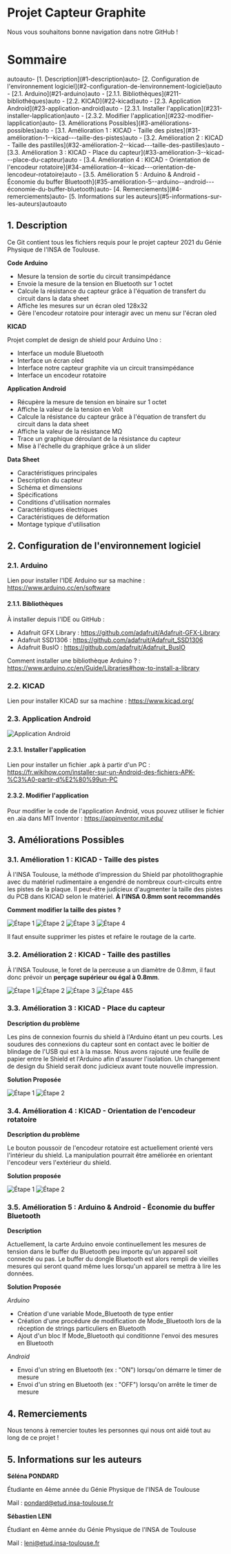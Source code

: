# Projet Capteur Graphite

Nous vous souhaitons bonne navigation dans notre GitHub ! 

# Sommaire
<!-- TOC depthFrom:2 -->autoauto- [1. Description](#1-description)auto- [2. Configuration de l'environnement logiciel](#2-configuration-de-lenvironnement-logiciel)auto    - [2.1. Arduino](#21-arduino)auto        - [2.1.1. Bibliothèques](#211-bibliothèques)auto    - [2.2. KICAD](#22-kicad)auto    - [2.3. Application Android](#23-application-android)auto        - [2.3.1. Installer l'application](#231-installer-lapplication)auto        - [2.3.2. Modifier l'application](#232-modifier-lapplication)auto- [3. Améliorations Possibles](#3-améliorations-possibles)auto    - [3.1. Amélioration 1 : KICAD - Taille des pistes](#31-amélioration-1--kicad---taille-des-pistes)auto    - [3.2. Amélioration 2 : KICAD - Taille des pastilles](#32-amélioration-2--kicad---taille-des-pastilles)auto    - [3.3. Amélioration 3 : KICAD - Place du capteur](#33-amélioration-3--kicad---place-du-capteur)auto    - [3.4. Amélioration 4 : KICAD - Orientation de l'encodeur rotatoire](#34-amélioration-4--kicad---orientation-de-lencodeur-rotatoire)auto    - [3.5. Amélioration 5 : Arduino & Android - Économie du buffer Bluetooth](#35-amélioration-5--arduino--android---économie-du-buffer-bluetooth)auto- [4. Remerciements](#4-remerciements)auto- [5. Informations sur les auteurs](#5-informations-sur-les-auteurs)autoauto<!-- /TOC -->

## 1. Description 

Ce Git contient tous les fichiers requis pour le projet capteur 2021 du Génie Physique de l'INSA de Toulouse.

**Code Arduino**

- Mesure la tension de sortie du circuit transimpédance
- Envoie la mesure de la tension en Bluetooth sur 1 octet
- Calcule la résistance du capteur grâce à l'équation de transfert du circuit dans la data sheet
- Affiche les mesures sur un écran oled 128x32
- Gère l'encodeur rotatoire pour interagir avec un menu sur l'écran oled

**KICAD**

Projet complet de design de shield pour Arduino Uno :

- Interface un module Bluetooth
- Interface un écran oled
- Interface notre capteur graphite via un circuit transimpédance
- Interface un encodeur rotatoire

**Application Android**

- Récupère la mesure de tension en binaire sur 1 octet
- Affiche la valeur de la tension en Volt
- Calcule la résistance du capteur grâce à l'équation de transfert du circuit dans la data sheet
- Affiche la valeur de la résistance MΩ
- Trace un graphique déroulant de la résistance du capteur
- Mise à l'échelle du graphique grâce à un slider

**Data Sheet**

- Caractéristiques principales
- Description du capteur 
- Schéma et dimensions 
- Spécifications
- Conditions d'utilisation normales
- Caractéristiques électriques
- Caractéristiques de déformation
- Montage typique d'utilisation

## 2. Configuration de l'environnement logiciel

### 2.1. Arduino

Lien pour installer l'IDE Arduino sur sa machine : https://www.arduino.cc/en/software

#### 2.1.1. Bibliothèques

À installer depuis l'IDE ou GitHub : 
- Adafruit GFX Library : https://github.com/adafruit/Adafruit-GFX-Library
- Adafruit SSD1306 : https://github.com/adafruit/Adafruit_SSD1306
- Adafruit BusIO : https://github.com/adafruit/Adafruit_BusIO

Comment installer une bibliothèque Arduino ? : https://www.arduino.cc/en/Guide/Libraries#how-to-install-a-library

### 2.2. KICAD

Lien pour installer KICAD sur sa machine : https://www.kicad.org/

### 2.3. Application Android

![Application Android](Images/Application_Android.gif)

#### 2.3.1. Installer l'application

Lien pour installer un fichier .apk à partir d'un PC : https://fr.wikihow.com/installer-sur-un-Android-des-fichiers-APK-%C3%A0-partir-d%E2%80%99un-PC

#### 2.3.2. Modifier l'application

Pour modifier le code de l'application Android, vous pouvez utiliser le fichier en .aia dans MIT Inventor : https://appinventor.mit.edu/

## 3. Améliorations Possibles

### 3.1. Amélioration 1 : KICAD - Taille des pistes

À l'INSA Toulouse, la méthode d'impression du Shield par photolithographie avec du matériel rudimentaire a engendré de nombreux court-circuits entre les pistes de la plaque. Il peut-être judicieux d'augmenter la taille des pistes du PCB dans KICAD selon le matériel. **À l'INSA 0.8mm sont recommandés**

**Comment modifier la taille des pistes ?**

![Étape 1](Images/KICAD-Changement_Taille_Pistes_1.png)
![Étape 2](Images/KICAD-Changement_Taille_Pistes_2.png)
![Étape 3](Images/KICAD-Changement_Taille_Pistes_3.png)
![Étape 4](Images/KICAD-Changement_Taille_Pistes_4.png)

Il faut ensuite supprimer les pistes et refaire le routage de la carte.

### 3.2. Amélioration 2 : KICAD - Taille des pastilles

À l'INSA Toulouse, le foret de la perceuse a un diamètre de 0.8mm, il faut donc prévoir un **perçage supérieur ou égal à 0.8mm**.

![Étape 1](/Images/KICAD-Changement_Taille_Pastille_1.png)
![Étape 2](/Images/KICAD-Changement_Taille_Pastille_2.png)
![Étape 3](/Images/KICAD-Changement_Taille_Pastille_3.png)
![Étape 4&5](/Images/KICAD-Changement_Taille_Pastille_4&5.png)


### 3.3. Amélioration 3 : KICAD - Place du capteur

**Description du problème**

Les pins de connexion fournis du shield à l'Arduino étant un peu courts. Les soudures des connexions du capteur sont en contact avec le boitier de blindage de l'USB qui est à la masse. Nous avons rajouté une feuille de papier entre le Shield et l'Arduino afin d'assurer l'isolation. Un changement de design du Shield serait donc judicieux avant toute nouvelle impression.

**Solution Proposée**

![Étape 1](/Images/KICAD-Changement_Capteur_1.png)
![Étape 2](/Images/KICAD-Changement_Capteur_2.png)


### 3.4. Amélioration 4 : KICAD - Orientation de l'encodeur rotatoire

**Description du problème**

Le bouton poussoir de l'encodeur rotatoire est actuellement orienté vers l'intérieur du shield. La manipulation pourrait être améliorée en orientant l'encodeur vers l'extérieur du shield.

**Solution proposée**

![Étape 1](/Images/KICAD-Changement_ROT_1.png)
![Étape 2](/Images/KICAD-Changement_ROT_2.png)

### 3.5. Amélioration 5 : Arduino & Android - Économie du buffer Bluetooth

**Description**

Actuellement, la carte Arduino envoie continuellement les mesures de tension dans le buffer du Bluetooth peu importe qu'un appareil soit connecté ou pas. Le buffer du dongle Bluetooth est alors rempli de vieilles mesures qui seront quand même lues lorsqu'un appareil se mettra à lire les données.

**Solution Proposée**

_Arduino_

- Création d'une variable Mode_Bluetooth de type entier 
- Création d'une procédure de modification de Mode_Bluetooth lors de la réception de strings particuliers en Bluetooth
- Ajout d'un bloc If Mode_Bluetooth qui conditionne l'envoi des mesures en Bluetooth

_Android_

- Envoi d'un string en Bluetooth (ex : "ON") lorsqu'on démarre le timer de mesure
- Envoi d'un string en Bluetooth (ex : "OFF") lorsqu'on arrête le timer de mesure

## 4. Remerciements

Nous tenons à remercier toutes les personnes qui nous ont aidé tout au long de ce projet !

## 5. Informations sur les auteurs

**Séléna PONDARD**

Étudiante en 4ème année du Génie Physique de l'INSA de Toulouse

Mail : pondard@etud.insa-toulouse.fr

**Sébastien LENI**

Étudiant en 4ème année du Génie Physique de l'INSA de Toulouse

Mail : leni@etud.insa-toulouse.fr
